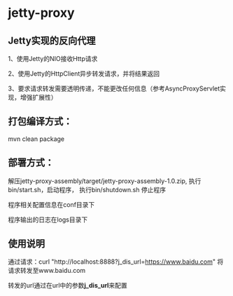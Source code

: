 # jetty-proxy
## Jetty实现的反向代理

1、使用Jetty的NIO接收Http请求

2、使用Jetty的HttpClient异步转发请求，并将结果返回

3、要求请求转发需要透明传递，不能更改任何信息（参考AsyncProxyServlet实现，增强扩展性）

## 打包编译方式：
mvn clean package

## 部署方式：
解压jetty-proxy-assembly/target/jetty-proxy-assembly-1.0.zip,
执行bin/start.sh，启动程序，
执行bin/shutdown.sh 停止程序

程序相关配置信息在conf目录下

程序输出的日志在logs目录下

## 使用说明
通过请求：curl "http://localhost:8888?j_dis_url=https://www.baidu.com"
将请求转发至www.baidu.com

转发的url通过在url中的参数**j_dis_url**来配置
